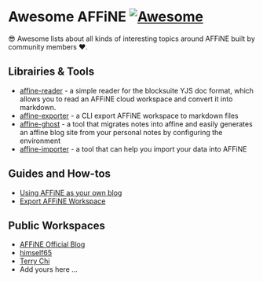 # Awesome AFFiNE [![Awesome](https://cdn.rawgit.com/sindresorhus/awesome/d7305f38d29fed78fa85652e3a63e154dd8e8829/media/badge.svg)](https://github.com/sindresorhus/awesome)
😎 Awesome lists about all kinds of interesting topics around AFFiNE built by community members ❤️.

## Librairies & Tools

- [affine-reader](https://www.npmjs.com/package/affine-reader) - a simple reader for the blocksuite YJS doc format, which allows you to read an AFFiNE cloud workspace and convert it into markdown.
- [affine-exporter](https://www.npmjs.com/package/affine-exporter) - a CLI export AFFiNE workspace to markdown files
- [affine-ghost](https://github.com/tzhangchi/AFFiNE-ghost) - a tool that migrates notes into affine and easily generates an affine blog site from your personal notes by configuring the environment
- [affine-importer](https://github.com/ShortCipher5/affine-importer) - a tool that can help you import your data into AFFiNE

## Guides and How-tos

- [Using AFFiNE as your own blog](https://affine.pro/blog/using-affine-as-a-blog-technical)
- [Export AFFiNE Workspace](https://pengx17.vercel.app/posts/affine-exporter)


## Public Workspaces

- [AFFiNE Official Blog](https://app.affine.pro/public-workspace/H6vffRmJbCfA-r3kq_36_)
- [himself65](https://app.affine.pro/public-workspace/MTjEmB7Chv-qxl_Yx-Syt)
- [Terry Chi](https://app.affine.pro/public-workspace/fDTUaZ5qmV-MYIBnFKuQz)
- Add yours here ...

